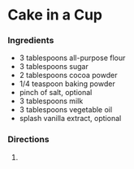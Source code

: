 # Cake in a Cup

### Ingredients

* 3 tablespoons all-purpose flour
* 3 tablespoons sugar
* 2 tablespoons cocoa powder
* 1/4 teaspoon baking powder 
* pinch of salt, optional
* 3 tablespoons milk
* 3 tablespoons vegetable oil
* splash vanilla extract, optional


### Directions

1. 